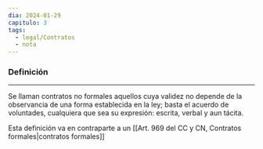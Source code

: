 ```yaml
---
dia: 2024-01-29
capitulo: 3
tags:
  - legal/Contratos
  - nota
---
```

### Definición
---
Se llaman contratos no formales aquellos cuya validez no depende de la observancia de una forma establecida en la ley; basta el acuerdo de voluntades, cualquiera que sea su expresión: escrita, verbal y aun tácita. 

Esta definición va en contraparte a un [[Art. 969 del CC y CN, Contratos formales|contratos formales]]